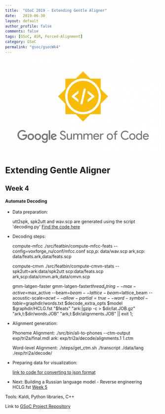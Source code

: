 ```yaml
---
title:  "GSoC 2019 - Extending Gentle Aligner"
date:   2019-06-30
layout: default
author_profile: false
comments: false
tags: [GSoC, ASR, Forced-Alignment]
category: GSoC
permalink: "gsoc/gsocWk4"
---
```


![GSoC](/icons/GSoC.png)

<h1> Extending Gentle Aligner </h1>
<h2> Week 4 </h2>
<h4> Automate Decoding  </h4>

* Data preparation:

    utt2spk, spk2utt and wav.scp are generated using the script 'decoding.py'
    [Find the code here]((https://github.com/shreya2111/gentle-labs/tree/master/v1/scripts))

* Decoding steps:

    compute-mfcc
        ./src/featbin/compute-mfcc-feats --config=voxforge_ru/conf/mfcc.conf scp,p: data/wav.scp ark,scp: data/feats.ark,data/feats.scp
    
    compute-cmvn
        ./src/featbin/compute-cmvn-stats --spk2utt=ark:data/spk2utt scp:data/feats.scp ark,scp:data/cmvn.ark,data/cmvn.scp

    gmm-latgen-faster
        gmm-latgen-faster$thread_string --max-active=$max_active --beam=$beam --lattice-beam=$lattice_beam --acoustic-scale=$acwt 
        --allow-partial=true --word-symbol-table=$graphdir/words.txt $decode_extra_opts $model $graphdir/HCLG.fst "$feats" "ark:|gzip -c > 
        $dir/lat.JOB.gz" "ark,t:$dir/words.JOB" "ark,t:$dir/alignments.JOB" || exit 1;

* Alignment generation: 

    Phoneme Alignment:
        ./src/bin/ali-to-phones --ctm-output exp/tri2a/final.mdl ark: exp/tri2a/decode/alignments.1 1.ctm

    Word-level Alignment:
        ./steps/get_ctm.sh ./transcript ./data/lang ./exp/tri2a/decode/

* Preparing data for visualization:

    [link to code for converting to json format](https://github.com/shreya2111/gentle-labs/tree/master/v1/scripts)

* Next: Building a Russian language model - Reverse engineering HCLG.fst [Week 5](https://shreya2111.github.io/gsoc/gsocWk5)

Tools:
Kaldi, Python libraries, C++


Link to [GSoC Project Repository](https://github.com/shreya2111/Gentle-Aligner-Extension)
 
